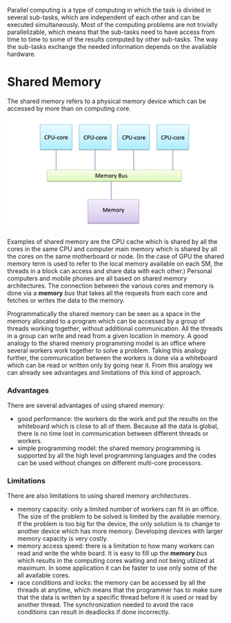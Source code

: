 

Parallel computing is a type of computing in which the task is divided in several sub-tasks, which are independent of each other and can be executed simultaneously. Most of the computing problems are not trivially parallelizable, which means that the sub-tasks need to have access from time to time to some of the results computed by other sub-tasks. The way the sub-tasks exchange the needed information depends on the available hardware. 

# Shared Memory 

The shared memory refers to a physical memory device which can be accessed by more than on computing core.

![Memory structure of Modern computer](images/shared-memory-architecture.png)

Examples of shared memory are the CPU cache which is shared by all the cores in the same CPU and computer main memory which is shared by all the cores on the same motherboard or node. (In the case of GPU the shared memory term is used to refer to the local memory available on each SM, the threads in a block can access and share data with each other.) Personal computers and mobile phones are all based on shared memory architectures. The connection between the various cores and memory is done via a **memory** *bus* that takes all the requests from each core and fetches or writes the data to the memory. 

Programmatically the shared memory can be seen as a space in the memory allocated to a program which can be accessed by a group of threads working together, without additional communication. All the threads in a group can write and read from a given location in memory.  A good analogy to the shared memory programming model is an office where several workers work together to solve a problem. Taking this analogy further, the communication between the workers is done via a whiteboard which can be read or written only by going near it. From this analogy we can already see advantages and limitations of this kind of approach.

### Advantages
There are several advantages of using shared memory:
* good performance: the workers do the work and put the results on the whiteboard which is close to all of them. Because all the data is global, there is no time lost in communication between different threads or workers.
* simple programming model: the shared memory programming is supported by all the high level programming languages and the codes can be used without changes on different multi-core processors.

### Limitations
There are also limitations to using shared memory architectures. 
* memory capacity: only a limited number of workers can fit in an office. The size of the problem to be solved is limited by the available memory. If the problem is too big for the device, the only solution is to change to another device which has more memory. Developing devices with larger memory capacity is very costly. 
* memory access speed: there is a limitation to how many workers can read and write the white board. It is easy to fill up the **memory** *bus* which results in the computing cores waiting and  not being utilized at maximum. In some application it can be faster to use  only some of the all available cores.
* race conditions and locks: the memory can be accessed by all the threads at anytime, which means that the programmer has to make sure that the data is written by a specific thread before it is used or read by another thread. The synchronization needed to avoid the race conditions can result in deadlocks if done incorrectly.

